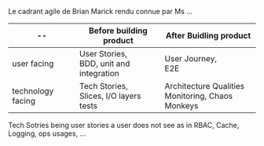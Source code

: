 
Le cadrant agile de Brian Marick rendu connue par Ms ...

| -- | Before building product | After Buidling product |
| -- | -- | -- |
|user facing|User Stories,<br/>BDD, unit and integration|User Journey,<br/>E2E|
|technology facing|Tech Stories,<br/>Slices, I/O layers tests|Architecture Qualities<br/>Monitoring, Chaos Monkeys|

Tech Sotries being user stories a user does not see as in RBAC, Cache, Logging, ops usages, ...
